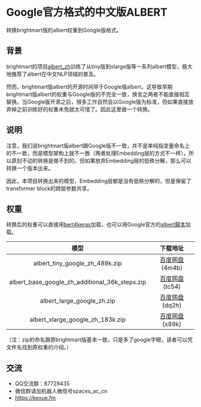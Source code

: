 # Google官方格式的中文版ALBERT

转换brightmart版的albert权重到Google版格式。

## 背景

brightmart的项目<a href="https://github.com/brightmart/albert_zh">albert_zh</a>训练了从tiny版到xlarge版等一系列albert模型，极大地推荐了albert在中文NLP领域的普及。

然而，brightmart版albert的开源时间早于Google版albert，这导致早期brightmart版albert的权重与Google版的不完全一致，换言之两者不能直接相互替换。当Google版开源之后，很多工作自然会以Google版为标准，但如果直接放弃掉之前训练好的权重未免就太可惜了。因此这里做一个转换。

## 说明

注意，我们说brightmart版albert跟Google版不一致，并不是单纯指变量命名上的不一致，而是模型架构上就不一致（两者处理Embedding层的方式不一样），所以原封不动的转换是做不到的。但如果放弃Embedding层的低秩分解，那么可以转换一个版本出来。

因此，本项目转换出来的模型，Embedding层都是没有低秩分解的，但是保留了transformer block的跨层参数共享。

## 权重

转换后的权重可以直接用<a href="https://github.com/bojone/bert4keras">bert4keras</a>加载，也可以用Google官方的<a href="https://github.com/google-research/ALBERT">albert脚本</a>加载。

|                     模型                        |           下载地址             |
|:----------------------------------------------:|:-----------------------------:|
|       albert_tiny_google_zh_489k.zip           |<a href="https://pan.baidu.com/s/1UsJRo4E8DRshwpF8rA3i9A">百度网盘</a>(4m4b)|
| albert_base_google_zh_additional_36k_steps.zip |<a href="https://pan.baidu.com/s/1QSglsiOy6cLOcSBbuHaAUQ">百度网盘</a>(tc54)|
|          albert_large_google_zh.zip            |<a href="https://pan.baidu.com/s/1YOrNYjK4oilwPLI_5e-vCw">百度网盘</a>(dq2h)|
|        albert_xlarge_google_zh_183k.zip        |<a href="https://pan.baidu.com/s/1Ny_YZ1zh2COcEdNfNXMyAg">百度网盘</a>(x89k)|

（注：zip的命名跟原brightmart版基本一致，只是多了google字眼，读者可以凭文件名找到原权重的介绍。）

## 交流

- QQ交流群：67729435
- 微信群请加机器人微信号spaces_ac_cn
- https://kexue.fm
